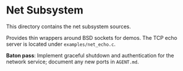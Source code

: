 # Net Subsystem
This directory contains the net subsystem sources.

Provides thin wrappers around BSD sockets for demos. The TCP echo server
is located under `examples/net_echo.c`.

**Baton pass**: Implement graceful shutdown and authentication for the
network service; document any new ports in `AGENT.md`.
